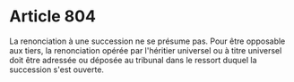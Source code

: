 # Article 804

La renonciation à une succession ne se présume pas. Pour être opposable aux tiers, la renonciation opérée par l'héritier universel ou à titre universel doit être adressée ou déposée au tribunal dans le ressort duquel la succession s'est ouverte.